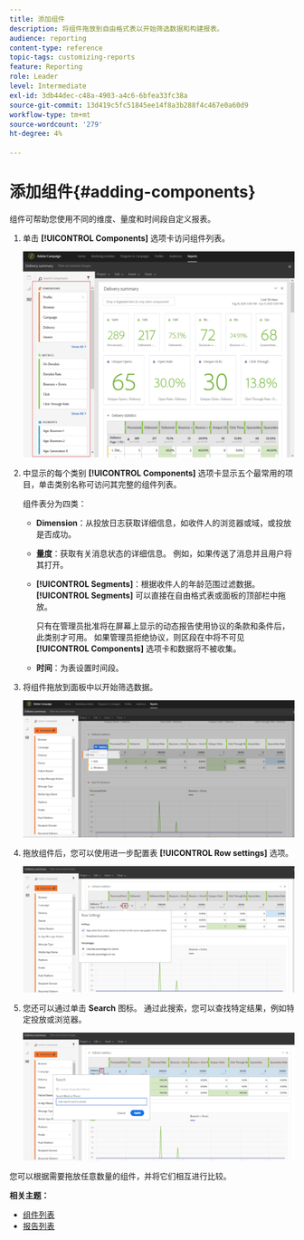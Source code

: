 ```yaml
---
title: 添加组件
description: 将组件拖放到自由格式表以开始筛选数据和构建报表。
audience: reporting
content-type: reference
topic-tags: customizing-reports
feature: Reporting
role: Leader
level: Intermediate
exl-id: 3db44dec-c48a-4903-a4c6-6bfea33fc38a
source-git-commit: 13d419c5fc51845ee14f8a3b288f4c467e0a60d9
workflow-type: tm+mt
source-wordcount: '279'
ht-degree: 4%

---
```


# 添加组件{#adding-components}

组件可帮助您使用不同的维度、量度和时间段自定义报表。

1. 单击 **[!UICONTROL Components]** 选项卡访问组件列表。

   ![](assets/dynamic_report_components.png)

1. 中显示的每个类别 **[!UICONTROL Components]** 选项卡显示五个最常用的项目，单击类别名称可访问其完整的组件列表。

   组件表分为四类：

   * **Dimension**：从投放日志获取详细信息，如收件人的浏览器或域，或投放是否成功。
   * **量度**：获取有关消息状态的详细信息。 例如，如果传送了消息并且用户将其打开。
   * **[!UICONTROL Segments]**：根据收件人的年龄范围过滤数据。 **[!UICONTROL Segments]** 可以直接在自由格式表或面板的顶部栏中拖放。

     只有在管理员批准将在屏幕上显示的动态报告使用协议的条款和条件后，此类别才可用。 如果管理员拒绝协议，则区段在中将不可见 **[!UICONTROL Components]** 选项卡和数据将不被收集。

   * **时间**：为表设置时间段。

1. 将组件拖放到面板中以开始筛选数据。

   ![](assets/dynamic_report_components_2.png)

1. 拖放组件后，您可以使用进一步配置表 **[!UICONTROL Row settings]** 选项。

   ![](assets/dynamic_report_components_3.png)

1. 您还可以通过单击 **Search** 图标。 通过此搜索，您可以查找特定结果，例如特定投放或浏览器。

   ![](assets/dynamic_report_components_4.png)

您可以根据需要拖放任意数量的组件，并将它们相互进行比较。

**相关主题：**

* [组件列表](../../reporting/using/list-of-components-.md)
* [报告列表](../../reporting/using/defining-the-report-period.md)
